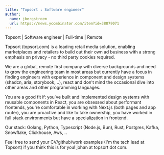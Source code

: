 ```yaml
---
title: "Topsort : Software engineer"
author:
  name: jbergstroem
  url: https://news.ycombinator.com/item?id=38879071
---
```

Topsort | Software engineer | Full-time | Remote

Topsort (topsort.com) is a leading retail media solution, enabling marketplaces and retailers to build out their own ad business with a strong emphasis on privacy - no third party cookies required.

We are a global, remote first company with diverse backgrounds and need to grow the engineering team in most areas but currently have a focus in finding engineers with experience in component and design systems (shadcn, aria, storybook, ..), react and don&#x27;t mind the occasional dive into other areas and other programming languages.

You are a good fit if: you&#x27;ve built and implemented design systems with reusable components in React, you are obsessed about performant frontends, you&#x27;re comfortable in working with Next.js (both pages and app router), you are proactive and like to take ownership, you have worked in full stack environments but have a specialization in frontend.

Our stack: Golang, Python, Typescript (Node.js, Bun), Rust, Postgres, Kafka, Snowflake, Clickhouse, Aws, ..

Feel free to send your CV&#x2F;github&#x2F;work examples (I&#x27;m the tech lead at Topsort) if you think this is for you! johan at topsort dot com.
